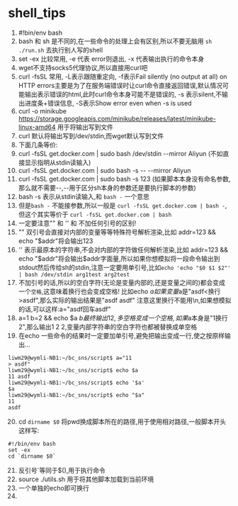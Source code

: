 # shell_tips

1. #!bin/env bash
2. bash 和 sh 是不同的,在一些命令的处理上会有区别,所以不要无脑用 `sh ./run.sh` 去执行别人写的shell
3. set -ex 比较常用, -e 代表 error则退出, -x 代表输出执行的命令本身
4. wget不支持socks5代理协议,所以直接用curl吧
5. curl -fsSL 常用, -L表示跟随重定向, -f表示Fail silently (no output at all) on HTTP errors主要是为了在服务端错误时让curl命令直接返回错误,默认情况可能输出表示错误的html,此时curl命令本身可能不是错误的, -s 表示silent,不输出进度条+错误信息, -S表示Show error even when -s is used
6. curl -o minikube https://storage.googleapis.com/minikube/releases/latest/minikube-linux-amd64 用于将输出写到文件
7. curl 默认将输出写到/dev/stdin,而wget默认写到文件
8. 下面几条等价:
9. curl -fsSL get.docker.com | sudo bash /dev/stdin --mirror Aliyun (不如直接显示指明从stdin读输入)
10. curl -fsSL get.docker.com | sudo bash -s -- --mirror Aliyun
11. curl -fsSL get.docker.com | sudo bash -s 123 (如果脚本本身没有命名参数,那么就不需要--,--用于区分sh本身的参数还是要执行脚本的参数)
12. bash -s 表示从stdin读输入,和 `bash -` 一个意思
13. 但是`bash -` 不能接参数,所以一般是 `curl -fsSL get.docker.com | bash -`,但这个其实等价于 `curl -fsSL get.docker.com | bash`
14. 一定要注意"" 和 '' 和 不加任何引号的区别!
15. "" 双引号会直接对内部的变量等等特殊符号解析渲染,比如 addr=123 && echo "$addr"将会输出123
16. '' 表示最原本的字符串,不会对内部的字符做任何解析渲染,比如 addr=123 && echo "$addr"将会输出$addr字面量,所以如果你想模拟将一段命令输出到stdout然后传给sh的stdin,注意一定要用单引号,比如`echo 'echo "$0 $1 $2"' | bash /dev/stdin arg1test arg2test`
17. 不加引号的话,所以的空白字符(无论是变量内部的,还是变量之间的)都会变成一个`空格`,这意味着换行也会变成空格! 比如echo $a 如果变量$a是"asdf<换行>asdf",那么实际的输出结果是"asdf asdf" 注意这里换行不能用\n,如果想模拟的话,可以这样:a="asdf回车asdf" 
18. a=1 b=2 && echo $a          $b 最终输出1 2,多空格变成一个空格,如果$a本身是"1换行2",那么输出1 2 2,变量内部字符串的空白字符也都被替换成单空格
19. 在echo 一些命令的结果时一定要加单引号,避免把输出变成一行,使之按原样输出...
```shell
liwm29@wymli-NB1:~/bc_sns/script$ a="11
> asdf"
liwm29@wymli-NB1:~/bc_sns/script$ echo $a
11 asdf
liwm29@wymli-NB1:~/bc_sns/script$ echo '$a'
$a
liwm29@wymli-NB1:~/bc_sns/script$ echo "$a"
11
asdf
```
20. cd `dirname $0` 将pwd换成脚本所在的路径,用于使用相对路径,一般脚本开头这样写:
```shell
#!/bin/env bash
set -ex
cd `dirname $0`
```
21. 反引号`等同于$(),用于执行命令
22. source ./utils.sh 用于将其他脚本加载到当前环境
23. 一个单独的echo即可换行
24. 

